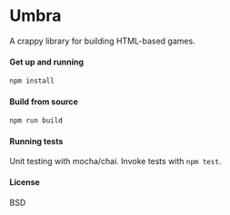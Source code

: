 # Umbra

A crappy library for building HTML-based games.

#### Get up and running

```bash
npm install

```

#### Build from source

```bash
npm run build

```

#### Running tests

Unit testing with mocha/chai. Invoke tests with `npm test`.

#### License

BSD
